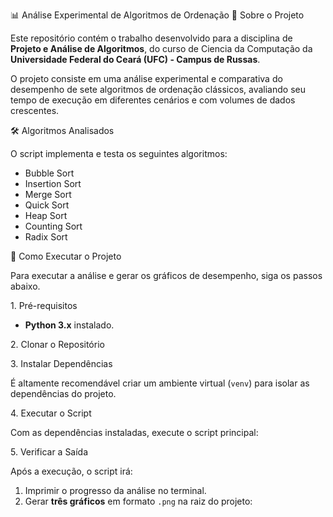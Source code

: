 
📊 Análise Experimental de Algoritmos de Ordenação
📖 Sobre o Projeto

Este repositório contém o trabalho desenvolvido para a disciplina de **Projeto e Análise de Algoritmos**, do curso de Ciencia da Computação da **Universidade Federal do Ceará (UFC) - Campus de Russas**.

O projeto consiste em uma análise experimental e comparativa do desempenho de sete algoritmos de ordenação clássicos, avaliando seu tempo de execução em diferentes cenários e com volumes de dados crescentes.


🛠️ Algoritmos Analisados

O script implementa e testa os seguintes algoritmos:

  * Bubble Sort
  * Insertion Sort
  * Merge Sort
  * Quick Sort
  * Heap Sort
  * Counting Sort
  * Radix Sort



🚀 Como Executar o Projeto

Para executar a análise e gerar os gráficos de desempenho, siga os passos abaixo.

1\. Pré-requisitos

  * **Python 3.x** instalado.

2\. Clonar o Repositório


3\. Instalar Dependências

É altamente recomendável criar um ambiente virtual (`venv`) para isolar as dependências do projeto.


4\. Executar o Script

Com as dependências instaladas, execute o script principal:

5\. Verificar a Saída

Após a execução, o script irá:

1.  Imprimir o progresso da análise no terminal.
2.  Gerar **três gráficos** em formato `.png` na raiz do projeto:



